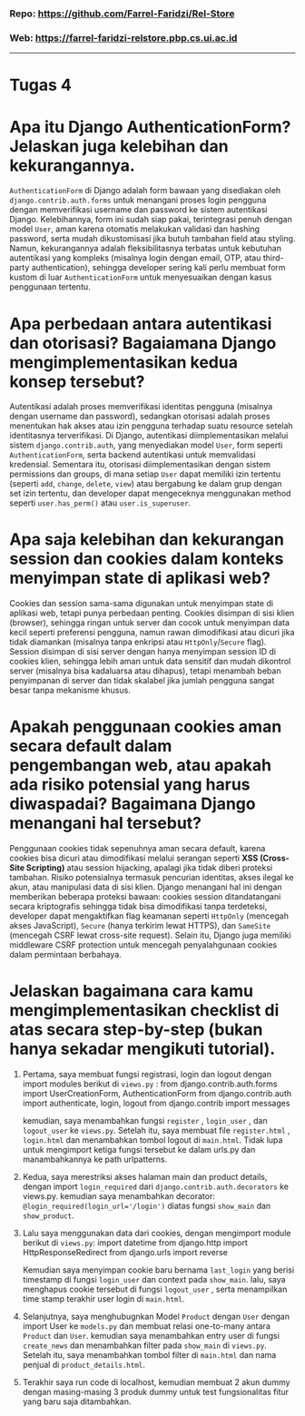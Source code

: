 ### Repo: https://github.com/Farrel-Faridzi/Rel-Store
### Web: https://farrel-faridzi-relstore.pbp.cs.ui.ac.id

---

# Tugas 4

# Apa itu Django AuthenticationForm? Jelaskan juga kelebihan dan kekurangannya.

```AuthenticationForm``` di Django adalah form bawaan yang disediakan oleh ```django.contrib.auth.forms``` untuk menangani proses login pengguna dengan memverifikasi username dan password ke sistem autentikasi Django. Kelebihannya, form ini sudah siap pakai, terintegrasi penuh dengan model ```User```, aman karena otomatis melakukan validasi dan hashing password, serta mudah dikustomisasi jika butuh tambahan field atau styling. Namun, kekurangannya adalah fleksibilitasnya terbatas untuk kebutuhan autentikasi yang kompleks (misalnya login dengan email, OTP, atau third-party authentication), sehingga developer sering kali perlu membuat form kustom di luar ```AuthenticationForm``` untuk menyesuaikan dengan kasus penggunaan tertentu.


# Apa perbedaan antara autentikasi dan otorisasi? Bagaiamana Django mengimplementasikan kedua konsep tersebut?

Autentikasi adalah proses memverifikasi identitas pengguna (misalnya dengan username dan password), sedangkan otorisasi adalah proses menentukan hak akses atau izin pengguna terhadap suatu resource setelah identitasnya terverifikasi. Di Django, autentikasi diimplementasikan melalui sistem ```django.contrib.auth```, yang menyediakan model ```User```, form seperti ```AuthenticationForm```, serta backend autentikasi untuk memvalidasi kredensial. Sementara itu, otorisasi diimplementasikan dengan sistem permissions dan groups, di mana setiap ```User``` dapat memiliki izin tertentu (seperti ```add```, ```change```, ```delete```, ```view```) atau bergabung ke dalam grup dengan set izin tertentu, dan developer dapat mengeceknya menggunakan method seperti ```user.has_perm()``` atau ```user.is_superuser```.


# Apa saja kelebihan dan kekurangan session dan cookies dalam konteks menyimpan state di aplikasi web?

Cookies dan session sama-sama digunakan untuk menyimpan state di aplikasi web, tetapi punya perbedaan penting. Cookies disimpan di sisi klien (browser), sehingga ringan untuk server dan cocok untuk menyimpan data kecil seperti preferensi pengguna, namun rawan dimodifikasi atau dicuri jika tidak diamankan (misalnya tanpa enkripsi atau ```HttpOnly```/```Secure``` flag). Session disimpan di sisi server dengan hanya menyimpan session ID di cookies klien, sehingga lebih aman untuk data sensitif dan mudah dikontrol server (misalnya bisa kadaluarsa atau dihapus), tetapi menambah beban penyimpanan di server dan tidak skalabel jika jumlah pengguna sangat besar tanpa mekanisme khusus.


# Apakah penggunaan cookies aman secara default dalam pengembangan web, atau apakah ada risiko potensial yang harus diwaspadai? Bagaimana Django menangani hal tersebut?

Penggunaan cookies tidak sepenuhnya aman secara default, karena cookies bisa dicuri atau dimodifikasi melalui serangan seperti **XSS (Cross-Site Scripting)** atau session hijacking, apalagi jika tidak diberi proteksi tambahan. Risiko potensialnya termasuk pencurian identitas, akses ilegal ke akun, atau manipulasi data di sisi klien. Django menangani hal ini dengan memberikan beberapa proteksi bawaan: cookies session ditandatangani secara kriptografis sehingga tidak bisa dimodifikasi tanpa terdeteksi, developer dapat mengaktifkan flag keamanan seperti ```HttpOnly``` (mencegah akses JavaScript), ```Secure``` (hanya terkirim lewat HTTPS), dan ```SameSite``` (mencegah CSRF lewat cross-site request). Selain itu, Django juga memiliki middleware CSRF protection untuk mencegah penyalahgunaan cookies dalam permintaan berbahaya.

# Jelaskan bagaimana cara kamu mengimplementasikan checklist di atas secara step-by-step (bukan hanya sekadar mengikuti tutorial).

1. Pertama, saya membuat fungsi registrasi, login dan logout dengan import modules berikut di ```views.py``` :
    from django.contrib.auth.forms import UserCreationForm, AuthenticationForm
    from django.contrib.auth import authenticate, login, logout
    from django.contrib import messages

    kemudian, saya menambahkan fungsi ```register``` , ```login_user``` , dan ```logout_user``` ke ```views.py```. Setelah itu, saya membuat file ```register.html``` , ```login.html``` dan menambahkan tombol logout di ```main.html```. Tidak lupa untuk mengimport ketiga fungsi tersebut ke dalam urls.py dan manambahkannya ke path urlpatterns.

2. Kedua, saya merestriksi akses halaman main dan product details, dengan import ```login_required``` dari ```django.contrib.auth.decorators``` ke views.py.
    kemudian saya menambahkan decorator: ```@login_required(login_url='/login')``` diatas fungsi ```show_main``` dan ```show_product```.

3. Lalu saya menggunakan data dari cookies, dengan mengimport module berikut di ```views.py```:
    import datetime
    from django.http import HttpResponseRedirect
    from django.urls import reverse

    Kemudian saya menyimpan cookie baru bernama ```last_login``` yang berisi timestamp di fungsi ```login_user``` dan context pada ```show_main```. lalu, saya menghapus cookie tersebut di fungsi ```logout_user``` , serta menampilkan time stamp terakhir user login di ```main.html```.

4. Selanjutnya, saya menghubugnkan Model ```Product``` dengan ```User``` dengan import User ke ```models.py``` dan membuat relasi one-to-many antara ```Product``` dan ```User```. kemudian saya menambahkan entry user di fungsi ```create_news``` dan menambahkan filter pada ```show_main``` di ```views.py```. Setelah itu, saya menambahkan tombol filter di ```main.html``` dan nama penjual di ```product_details.html```.


5. Terakhir saya run code di localhost, kemudian membuat 2 akun dummy dengan masing-masing 3 produk dummy untuk test fungsionalitas fitur yang baru saja ditambahkan.

